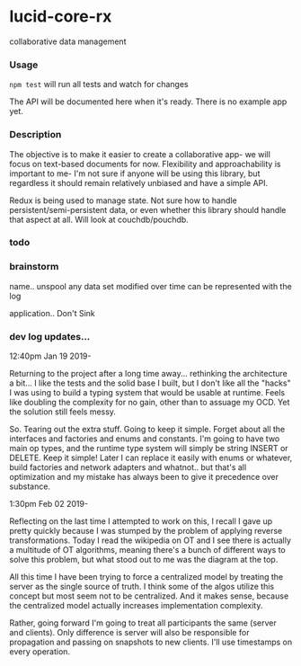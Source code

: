 # lucid-core-rx
collaborative data management

### Usage
`npm test` will run all tests and watch for changes

The API will be documented here when it's ready. There is no example app yet.

### Description
The objective is to make it easier to create a collaborative app- we will focus on text-based documents for now. Flexibility and approachability is important to me- I'm not sure if anyone will be using this library, but regardless it should remain relatively unbiased and have a simple API.

Redux is being used to manage state. Not sure how to handle persistent/semi-persistent data, or even whether this library should handle that aspect at all. Will look at couchdb/pouchdb.

### todo

### brainstorm
name.. unspool
any data set modified over time can be represented with the log

application.. Don't Sink

### dev log updates...
12:40pm Jan 19 2019- 

Returning to the project after a long time away... rethinking the architecture a bit... I like the tests and the solid base I built, but I don't like all the "hacks" I was using to build a typing system that would be usable at runtime. Feels like doubling the complexity for no gain, other than to assuage my OCD. Yet the solution still feels messy.

So. Tearing out the extra stuff. Going to keep it simple. Forget about all the interfaces and factories and enums and constants. I'm going to have two main op types, and the runtime type system will simply be string INSERT or DELETE. Keep it simple! Later I can replace it easily with enums or whatever, build factories and network adapters and whatnot.. but that's all optimization and my mistake has always been to give it precedence over substance.

1:30pm Feb 02 2019-

Reflecting on the last time I attempted to work on this, I recall I gave up pretty quickly because I was stumped by the problem of applying reverse transformations. Today I read the wikipedia on OT and I see there is actually a multitude of OT algorithms, meaning there's a bunch of different ways to solve this problem, but what stood out to me was the diagram at the top.

All this time I have been trying to force a centralized model by treating the server as the single source of truth. I think some of the algos utilize this concept but most seem not to be centralized. And it makes sense, because the centralized model actually increases implementation complexity.

Rather, going forward I'm going to treat all participants the same (server and clients). Only difference is server will also be responsible for propagation and passing on snapshots to new clients. I'll use timestamps on every operation.
